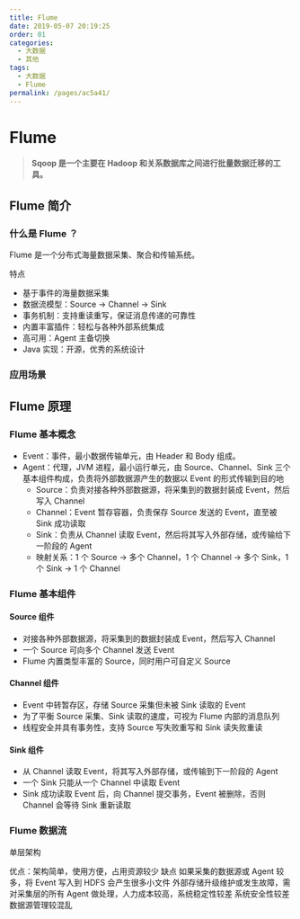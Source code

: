 ```yaml
---
title: Flume
date: 2019-05-07 20:19:25
order: 01
categories:
  - 大数据
  - 其他
tags:
  - 大数据
  - Flume
permalink: /pages/ac5a41/
---
```


# Flume

> **Sqoop 是一个主要在 Hadoop 和关系数据库之间进行批量数据迁移的工具。**

## Flume 简介

### 什么是 Flume ？

Flume 是一个分布式海量数据采集、聚合和传输系统。

特点

- 基于事件的海量数据采集
- 数据流模型：Source -> Channel -> Sink
- 事务机制：支持重读重写，保证消息传递的可靠性
- 内置丰富插件：轻松与各种外部系统集成
- 高可用：Agent 主备切换
- Java 实现：开源，优秀的系统设计

### 应用场景

## Flume 原理

### Flume 基本概念

- Event：事件，最小数据传输单元，由 Header 和 Body 组成。
- Agent：代理，JVM 进程，最小运行单元，由 Source、Channel、Sink 三个基本组件构成，负责将外部数据源产生的数据以 Event 的形式传输到目的地
  - Source：负责对接各种外部数据源，将采集到的数据封装成 Event，然后写入 Channel
  - Channel：Event 暂存容器，负责保存 Source 发送的 Event，直至被 Sink 成功读取
  - Sink：负责从 Channel 读取 Event，然后将其写入外部存储，或传输给下一阶段的 Agent
  - 映射关系：1 个 Source -> 多个 Channel，1 个 Channel -> 多个 Sink，1 个 Sink -> 1 个 Channel

### Flume 基本组件

#### Source 组件

- 对接各种外部数据源，将采集到的数据封装成 Event，然后写入 Channel
- 一个 Source 可向多个 Channel 发送 Event
- Flume 内置类型丰富的 Source，同时用户可自定义 Source

#### Channel 组件

- Event 中转暂存区，存储 Source 采集但未被 Sink 读取的 Event
- 为了平衡 Source 采集、Sink 读取的速度，可视为 Flume 内部的消息队列
- 线程安全并具有事务性，支持 Source 写失败重写和 Sink 读失败重读

#### Sink 组件

- 从 Channel 读取 Event，将其写入外部存储，或传输到下一阶段的 Agent
- 一个 Sink 只能从一个 Channel 中读取 Event
- Sink 成功读取 Event 后，向 Channel 提交事务，Event 被删除，否则 Channel 会等待 Sink 重新读取

### Flume 数据流

单层架构

优点：架构简单，使用方便，占用资源较少
缺点
如果采集的数据源或 Agent 较多，将 Event 写入到 HDFS 会产生很多小文件
外部存储升级维护或发生故障，需对采集层的所有 Agent 做处理，人力成本较高，系统稳定性较差
系统安全性较差
数据源管理较混乱